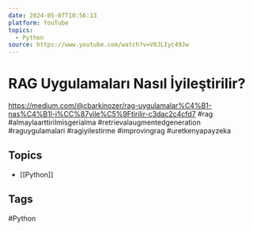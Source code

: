 ```yaml
---
date: 2024-05-07T10:56:13
platform: YouTube
topics:
  - Python
source: https://www.youtube.com/watch?v=V0JLIyc49Jw
---
```

# RAG Uygulamaları Nasıl İyileştirilir?

https://medium.com/@cbarkinozer/rag-uygulamalar%C4%B1-nas%C4%B1l-i%CC%87yile%C5%9Ftirilir-c3dac2c4cfd7
#rag #almaylaarttirilmisgerialma #retrievalaugmentedgeneration #raguygulamalari #ragiyilestirme #improvingrag #uretkenyapayzeka

## Topics
- [[Python]]

## Tags
#Python